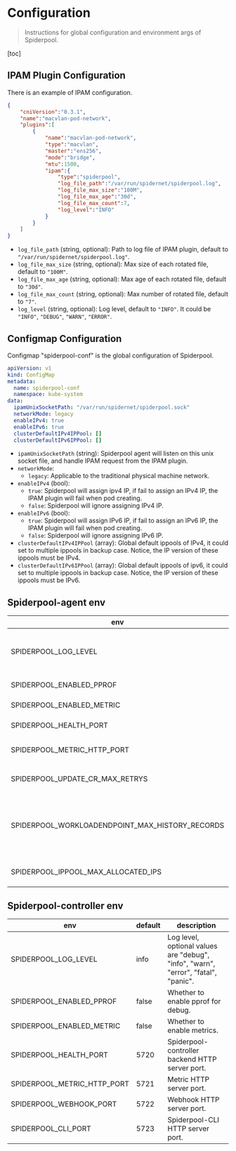 # Configuration

>Instructions for global configuration and environment args of Spiderpool.

[toc]

## IPAM Plugin Configuration

There is an example of IPAM configuration.

```json
{
    "cniVersion":"0.3.1",
    "name":"macvlan-pod-network",
    "plugins":[
        {
            "name":"macvlan-pod-network",
            "type":"macvlan",
            "master":"ens256",
            "mode":"bridge",
            "mtu":1500,
            "ipam":{
                "type":"spiderpool",
                "log_file_path":"/var/run/spidernet/spiderpool.log",
                "log_file_max_size":"100M",
                "log_file_max_age":"30d",
                "log_file_max_count":7,
                "log_level":"INFO"
            }
        }
    ]
}
```

- `log_file_path` (string, optional): Path to log file  of IPAM plugin, default to `"/var/run/spidernet/spiderpool.log"`.
- `log_file_max_size` (string, optional): Max size of each rotated file, default to `"100M"`.
- `log_file_max_age` (string, optional): Max age of each rotated file, default to `"30d"`.
- `log_file_max_count` (string, optional): Max number of rotated file, default to `"7"`.
- `log_level` (string, optional): Log level, default to `"INFO"`. It could be `"INFO"`, `"DEBUG"`, `"WARN"`, `"ERROR"`.

## Configmap Configuration

Configmap "spiderpool-conf" is the global configuration of Spiderpool.

```yaml
apiVersion: v1
kind: ConfigMap
metadata:
  name: spiderpool-conf
  namespace: kube-system
data:
  ipamUnixSocketPath: "/var/run/spidernet/spiderpool.sock"
  networkMode: legacy
  enableIPv4: true
  enableIPv6: true
  clusterDefaultIPv4IPPool: []
  clusterDefaultIPv6IPPool: []
```

- `ipamUnixSocketPath` (string): Spiderpool agent will listen on this unix socket file, and handle IPAM request from the IPAM plugin.
- `networkMode`:
  - `legacy`: Applicable to the traditional physical machine network.
- `enableIPv4` (bool):
  - `true`: Spiderpool will assign ipv4 IP, if fail to assign an IPv4 IP, the IPAM plugin will fail when pod creating.
  - `false`: Spiderpool will ignore assigning IPv4 IP.
- `enableIPv6` (bool):
  - `true`: Spiderpool will assign IPv6 IP, if fail to assign an IPv6 IP, the IPAM plugin will fail when pod creating.
  - `false`: Spiderpool will ignore assigning IPv6 IP.
- `clusterDefaultIPv4IPPool` (array): Global default ippools of IPv4, it could set to multiple ippools in backup case. Notice, the IP version of these ippools must be IPv4.
- `clusterDefaultIPv6IPPool` (array): Global default ippools of ipv6, it could set to multiple ippools in backup case. Notice, the IP version of these ippools must be IPv6.

## Spiderpool-agent env

| env                                             | default | description                                                  |
| ----------------------------------------------- | ------- | ------------------------------------------------------------ |
| SPIDERPOOL_LOG_LEVEL                            | info    | Log level, optional values are "debug", "info", "warn", "error", "fatal", "panic". |
| SPIDERPOOL_ENABLED_PPROF                        | false   | Whether to enable pprof for debug.                           |
| SPIDERPOOL_ENABLED_METRIC                       | false   | Whether to enable metrics.                                   |
| SPIDERPOOL_HEALTH_PORT                          | 5710    | Metric HTTP server port.                                     |
| SPIDERPOOL_METRIC_HTTP_PORT                     | 5711    | Spiderpool-agent backend HTTP server port.                   |
| SPIDERPOOL_UPDATE_CR_MAX_RETRYS                 | 3       | Max retries to update k8s resources.                         |
| SPIDERPOOL_WORKLOADENDPOINT_MAX_HISTORY_RECORDS | 100     | Max historical IP allocation information allowed for a single Pod recorded in WorkloadEndpoint. |
| SPIDERPOOL_IPPOOL_MAX_ALLOCATED_IPS             | 5000    | Max number of IP that a single IP pool can provide.          |

## Spiderpool-controller env

| env                         | default | description                                                  |
| --------------------------- | ------- | ------------------------------------------------------------ |
| SPIDERPOOL_LOG_LEVEL        | info    | Log level, optional values are "debug", "info", "warn", "error", "fatal", "panic". |
| SPIDERPOOL_ENABLED_PPROF    | false   | Whether to enable pprof for debug.                           |
| SPIDERPOOL_ENABLED_METRIC   | false   | Whether to enable metrics.                                   |
| SPIDERPOOL_HEALTH_PORT      | 5720    | Spiderpool-controller backend HTTP server port.              |
| SPIDERPOOL_METRIC_HTTP_PORT | 5721    | Metric HTTP server port.                                     |
| SPIDERPOOL_WEBHOOK_PORT     | 5722    | Webhook HTTP server port.                                    |
| SPIDERPOOL_CLI_PORT         | 5723    | Spiderpool-CLI HTTP server port.                             |
